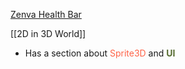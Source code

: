 [Zenva Health Bar](https://academy.zenva.com/lesson/character-scene/)


[[2D in 3D World]]
+ Has a section about <span style="color:tomato;">Sprite3D</span> and <strong><span style="color:DarkOliveGreen;">UI</span></strong>




